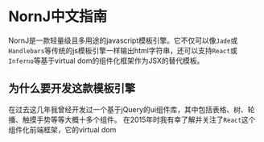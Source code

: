 # NornJ中文指南
NornJ是一款轻量级且多用途的javascript模板引擎。它不仅可以像`Jade`或`Handlebars`等传统的js模板引擎一样输出html字符串，还可以支持`React`或`Inferno`等基于virtual dom的组件化框架作为JSX的替代模板。

## 为什么要开发这款模板引擎
在过去这几年我曾经开发过一个基于jQuery的ui组件库，其中包括表格、树、轮播、触摸手势等等大概十多个组件。
在2015年时我有幸了解并关注了`React`这个组件化前端框架，它的virtual dom
